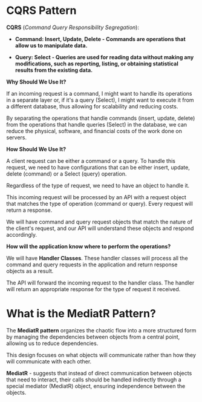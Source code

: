 # CQRS Pattern
**CQRS** (*Command Query Responsibility Segregation*):

- **Command: Insert, Update, Delete - Commands are operations that allow us to manipulate data.**

- **Query: Select - Queries are used for reading data without making any modifications, such as reporting, listing, or obtaining statistical results from the existing data.**

**Why Should We Use It?** 

If an incoming request is a command, I might want to handle its operations in a separate layer or, if it's a query (Select), I might want to execute it from a different database, thus allowing for scalability and reducing costs.

By separating the operations that handle commands (insert, update, delete) from the operations that handle queries (Select) in the database, we can reduce the physical, software, and financial costs of the work done on servers.

**How Should We Use It?**

A client request can be either a command or a query. To handle this request, we need to have configurations that can be either insert, update, delete (command) or a Select (query) operation.

Regardless of the type of request, we need to have an object to handle it.

This incoming request will be processed by an API with a request object that matches the type of operation (command or query). Every request will return a response.

We will have command and query request objects that match the nature of the client's request, and our API will understand these objects and respond accordingly.

**How will the application know where to perform the operations?**

We will have **Handler Classes**. These handler classes will process all the command and query requests in the application and return response objects as a result.

The API will forward the incoming request to the handler class. The handler will return an appropriate response for the type of request it received.

# What is the MediatR Pattern?
The **MediatR pattern** organizes the chaotic flow into a more structured form by managing the dependencies between objects from a central point, allowing us to reduce dependencies.

This design focuses on what objects will communicate rather than how they will communicate with each other.

**MediatR** - suggests that instead of direct communication between objects that need to interact, their calls should be handled indirectly through a special mediator (MediatR) object, ensuring independence between the objects.
